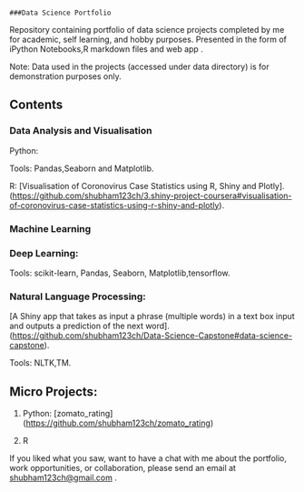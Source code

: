                                                                      
                                                                      ###Data Science Portfolio

Repository containing portfolio of data science projects completed by me for academic, self learning, and hobby purposes. Presented in the form of iPython Notebooks,R markdown files and web app .

Note: Data used in the projects (accessed under data directory) is for demonstration purposes only.

##  Contents
###  Data Analysis and Visualisation

Python:


Tools: Pandas,Seaborn and Matplotlib.

R:
[Visualisation of Coronovirus Case Statistics using R, Shiny and Plotly].
(https://github.com/shubham123ch/3.shiny-project-coursera#visualisation-of-coronovirus-case-statistics-using-r-shiny-and-plotly).

###   Machine Learning



###  Deep Learning: 


Tools: scikit-learn, Pandas, Seaborn, Matplotlib,tensorflow.

### Natural Language Processing:

[A Shiny app that takes as input a phrase (multiple words) in a text box input and outputs a prediction of the next word].
(https://github.com/shubham123ch/Data-Science-Capstone#data-science-capstone).

Tools: NLTK,TM.

##  Micro Projects:
1. Python:
[zomato_rating]
(https://github.com/shubham123ch/zomato_rating)



2. R



If you liked what you saw, want to have a chat with me about the portfolio, work opportunities, or collaboration, please send an email at shubham123ch@gmail.com .

